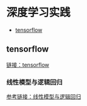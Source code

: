 # 深度学习实践

* [tensorflow](#tensorflow)

## tensorflow
[链接：tensorflow](https://github.com/FangChao1086/machine_learning/tree/master/深度学习/tensorflow)

### 线性模型与逻辑回归
[参考链接：线性模型与逻辑回归](https://blog.csdn.net/weixin_43824059/article/details/86530652)
